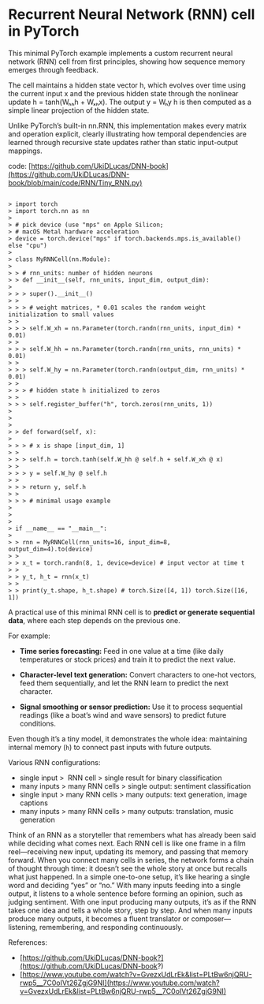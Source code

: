 # Recurrent Neural Network (RNN) cell in PyTorch

This minimal PyTorch example implements a custom recurrent neural network (RNN) cell from first principles, showing how sequence memory emerges through feedback.

The cell maintains a hidden state vector h, which evolves over time using the current input x and the previous hidden state through the nonlinear update h = tanh(Wₕₕh + Wₓₕx). The output y = Wₕy h is then computed as a simple linear projection of the hidden state.

Unlike PyTorch’s built-in nn.RNN, this implementation makes every matrix and operation explicit, clearly illustrating how temporal dependencies are learned through recursive state updates rather than static input-output mappings.

  
code: [https://github.com/UkiDLucas/DNN-book](https://github.com/UkiDLucas/DNN-book/blob/main/code/RNN/Tiny_RNN.py)  
  
  
  
```

> import torch  
> import torch.nn as nn  
>   
> # pick device (use "mps" on Apple Silicon;  
> # macOS Metal hardware acceleration  
> device = torch.device("mps" if torch.backends.mps.is_available() else "cpu")  
>   
> class MyRNNCell(nn.Module):  
> 
> > # rnn_units: number of hidden neurons  
> > def __init__(self, rnn_units, input_dim, output_dim):  
> 
> > > super().__init__()
> > 
> > > # weight matrices, * 0.01 scales the random weight initialization to small values
> > 
> > > self.W_xh = nn.Parameter(torch.randn(rnn_units, input_dim) * 0.01)
> > 
> > > self.W_hh = nn.Parameter(torch.randn(rnn_units, rnn_units) * 0.01)
> > 
> > > self.W_hy = nn.Parameter(torch.randn(output_dim, rnn_units) * 0.01)
> > 
> > > # hidden state h initialized to zeros
> > 
> > > self.register_buffer("h", torch.zeros(rnn_units, 1))
> 
>   
> 
> > def forward(self, x):
> 
> > > # x is shape [input_dim, 1]
> > 
> > > self.h = torch.tanh(self.W_hh @ self.h + self.W_xh @ x)
> > 
> > > y = self.W_hy @ self.h
> > 
> > > return y, self.h
> > 
> > > # minimal usage example
> 
>   
>   
> if __name__ == "__main__":  
> 
> > rnn = MyRNNCell(rnn_units=16, input_dim=8, output_dim=4).to(device)
> > 
> > x_t = torch.randn(8, 1, device=device) # input vector at time t
> > 
> > y_t, h_t = rnn(x_t)
> > 
> > print(y_t.shape, h_t.shape) # torch.Size([4, 1]) torch.Size([16, 1])

```

  

A practical use of this minimal RNN cell is to **predict or generate sequential data**, where each step depends on the previous one.

For example:

- **Time series forecasting:** Feed in one value at a time (like daily temperatures or stock prices) and train it to predict the next value.
    
- **Character-level text generation:** Convert characters to one-hot vectors, feed them sequentially, and let the RNN learn to predict the next character.
    
- **Signal smoothing or sensor prediction:** Use it to process sequential readings (like a boat’s wind and wave sensors) to predict future conditions.
    

Even though it’s a tiny model, it demonstrates the whole idea: maintaining internal memory (`h`) to connect past inputs with future outputs.

Various RNN configurations:

- single input >  RNN cell > single result for binary classification
- many inputs > many RNN cells > single output: sentiment classification
- single input > many RNN cells > many outputs: text generation, image captions
- many inputs > many RNN cells > many outputs: translation, music generation

Think of an RNN as a storyteller that remembers what has already been said while deciding what comes next. Each RNN cell is like one frame in a film reel—receiving new input, updating its memory, and passing that memory forward. When you connect many cells in series, the network forms a chain of thought through time: it doesn’t see the whole story at once but recalls what just happened. In a simple one-to-one setup, it’s like hearing a single word and deciding “yes” or “no.” With many inputs feeding into a single output, it listens to a whole sentence before forming an opinion, such as judging sentiment. With one input producing many outputs, it’s as if the RNN takes one idea and tells a whole story, step by step. And when many inputs produce many outputs, it becomes a fluent translator or composer—listening, remembering, and responding continuously.

References:

- [https://github.com/UkiDLucas/DNN-book?](https://github.com/UkiDLucas/DNN-book?)
- [https://www.youtube.com/watch?v=GvezxUdLrEk&list=PLtBw6njQRU-rwp5__7C0oIVt26ZgjG9NI](https://www.youtube.com/watch?v=GvezxUdLrEk&list=PLtBw6njQRU-rwp5__7C0oIVt26ZgjG9NI)